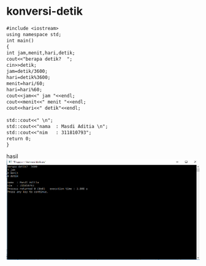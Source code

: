 # konversi-detik

    #include <iostream>
    using namespace std;
    int main()
    {
    int jam,menit,hari,detik;
    cout<<"berapa detik?  ";
    cin>>detik;
    jam=detik/3600;
    hari=detik%3600;
    menit=hari/60;
    hari=hari%60;
    cout<<jam<<" jam "<<endl;
    cout<<menit<<" menit "<<endl;
    cout<<hari<<" detik"<<endl;

    std::cout<<" \n";
    std::cout<<"nama  : Masdi Aditia \n";
    std::cout<<"nim   : 311810793";
    return 0;
    }
  
  
hasil
![img](https://github.com/Masdiaditia/konversi-detik/blob/master/konversi%20detik.png?raw=true)

